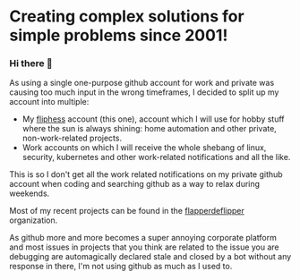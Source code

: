 # Creating complex solutions for simple problems since 2001! 

### Hi there 👋

As using a single one-purpose github account for work and private was causing too much input in the wrong timeframes, I decided to split up my account into multiple:

- My [fliphess](https://github.com/fliphess) account (this one), account which I will use for hobby stuff where the sun is always shining: home automation and other private, non-work-related projects.
- Work accounts on which I will receive the whole shebang of linux, security, kubernetes and other work-related notifications and all the like.

This is so I don't get all the work related notifications on my private github account when coding and searching github as a way to relax during weekends.

Most of my recent projects can be found in the [flapperdeflipper](https://github.com/flapperdeflipper) organization.

As github more and more becomes a super annoying corporate platform and most issues in projects that you think are related to the issue you are debugging are automagically declared stale and closed by a bot without any response in there, I'm not using github as much as I used to. 
